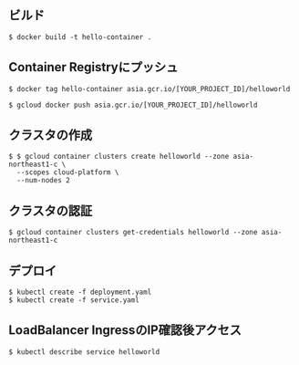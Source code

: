 ## ビルド
```
$ docker build -t hello-container .
```

## Container Registryにプッシュ
```
$ docker tag hello-container asia.gcr.io/[YOUR_PROJECT_ID]/helloworld
```
```
$ gcloud docker push asia.gcr.io/[YOUR_PROJECT_ID]/helloworld
```
## クラスタの作成
```
$ $ gcloud container clusters create helloworld --zone asia-northeast1-c \
  --scopes cloud-platform \
  --num-nodes 2
```
## クラスタの認証
```
$ gcloud container clusters get-credentials helloworld --zone asia-northeast1-c
```

## デプロイ
```
$ kubectl create -f deployment.yaml
$ kubectl create -f service.yaml
```

## LoadBalancer IngressのIP確認後アクセス
```
$ kubectl describe service helloworld
```
